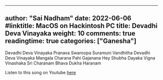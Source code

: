  ---
author: "Sai Nadham"
date: 2022-06-06
#linktitle: MacOS on Hackintosh PC
title: Devadhi Deva Vinayaka
weight: 10
comments: true
readingtime: true
categories: ["Ganesha"]
---

Devadhi Deva Vinayaka
Pranava Swaroopa Suramuni Vandhitha
Devadhi Deva Vinayaka
Mangala Charana Pahi Gajanana
Hey Shubha Dayaka Vigna Vinashaka
Sri Charanam Bhava Dukha Haranam

Listen to this song on Youtube [here](https://www.youtube.com/watch?v=UO9_HReTmZ4)